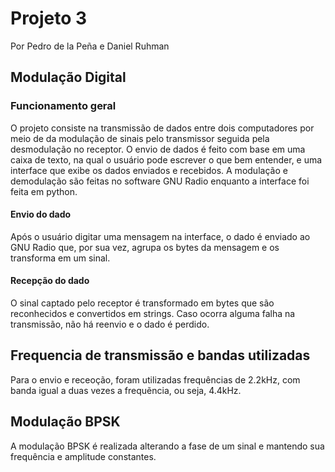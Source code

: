 # Projeto 3

Por Pedro de la Peña e Daniel Ruhman

## Modulação Digital

### Funcionamento geral

O projeto consiste na transmissão de dados entre dois computadores por meio de da modulação de sinais pelo transmissor seguida pela desmodulação no receptor. O envio de dados é feito com base em uma caixa de texto, na qual o usuário pode escrever o que bem entender, e uma interface que exibe os dados enviados e recebidos.
A modulação e demodulação são feitas no software GNU Radio enquanto a interface foi feita em python.

#### Envio do dado

Após o usuário digitar uma mensagem na interface, o dado é enviado ao GNU Radio que, por sua vez, agrupa os bytes da mensagem e os transforma em um sinal.

#### Recepção do dado

O sinal captado pelo receptor é transformado em bytes que são reconhecidos e convertidos em strings. Caso ocorra alguma falha na transmissão, não há reenvio e o dado é perdido.

## Frequencia de transmissão e bandas utilizadas

Para o envio e receoção, foram utilizadas frequências de 2.2kHz, com banda igual a duas vezes a frequẽncia, ou seja, 4.4kHz.

## Modulação BPSK

A modulação BPSK é realizada alterando a fase de um sinal e mantendo sua frequência e amplitude constantes.
